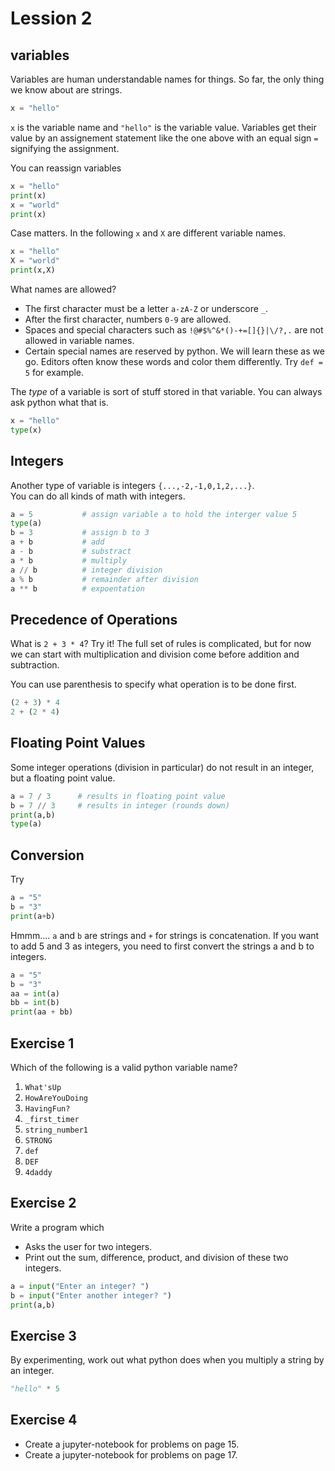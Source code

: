 # Lession 2

## variables

Variables are human understandable names for things.  So far, the only 
thing we know about are strings. 

```python
x = "hello"
```

`x` is the variable name and `"hello"` is the variable value.  Variables
get their value by an assignement statement like the one above with an equal
sign `=` signifying the assignment. 

You can reassign variables

```python
x = "hello"
print(x)
x = "world"
print(x)
```

Case matters.  In the following `x` and `X` are different variable names.

```python
x = "hello"
X = "world"
print(x,X)
```

What names are allowed?  
* The first character must be a letter `a-zA-Z` or underscore `_`.
* After the first character, numbers `0-9` are allowed. 
* Spaces and special characters such as `!@#$%^&*()-+=[]{}|\/?,.` are not 
  allowed in variable names.
* Certain special names are reserved by python.  We will learn these 
  as we go.  Editors often know these words and color them differently.
  Try `def = 5` for example.

The *type* of a variable is sort of stuff stored in that variable. 
You can always ask python what that is.

```python
x = "hello"
type(x)
```

## Integers

Another type of variable is integers `{...,-2,-1,0,1,2,...}`.  
You can do all kinds of math with integers. 

```python
a = 5           # assign variable a to hold the interger value 5 
type(a)
b = 3           # assign b to 3
a + b           # add
a - b           # substract
a * b           # multiply
a // b          # integer division
a % b           # remainder after division
a ** b          # expoentation
```

## Precedence of Operations

What is `2 + 3 * 4`?  Try it!  The full set of rules is complicated, but
for now we can start with multiplication and division come before addition and
subtraction.  


You can use parenthesis to specify what operation is to be done first.
```python
(2 + 3) * 4
2 + (2 * 4)
```

## Floating Point Values

Some integer operations (division in particular) do not result in an integer, but a floating point value.
 
```python
a = 7 / 3      # results in floating point value
b = 7 // 3     # results in integer (rounds down)
print(a,b)
type(a)
``` 

## Conversion

Try

```python
a = "5"
b = "3"
print(a+b)
```

Hmmm.... `a` and `b` are strings and `+` for strings is concatenation.
If you want to add 5 and 3 as integers, you need to first convert the
strings a and b to integers.

```python
a = "5"
b = "3"
aa = int(a)
bb = int(b)
print(aa + bb)
```

## Exercise 1

Which of the following is a valid python variable name?
1. `What'sUp`
1. `HowAreYouDoing`
1. `HavingFun?`
1. `_first_timer`
1. `string_number1`
1. `STRONG`     
1. `def`
1. `DEF`
1. `4daddy`

## Exercise 2

Write a program which
* Asks the user for two integers.
* Print out the sum, difference, product, and division of these two integers.

```python
a = input("Enter an integer? ")
b = input("Enter another integer? ")
print(a,b)
```

## Exercise 3

By experimenting, work out what python does when you multiply a string
by an integer.

```python
"hello" * 5
```

## Exercise 4

* Create a jupyter-notebook for problems on page 15.
* Create a jupyter-notebook for problems on page 17.